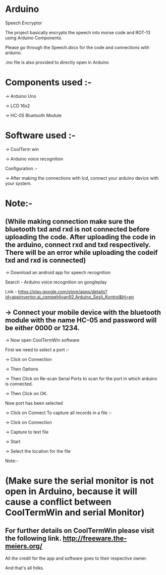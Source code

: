 # Arduino
Speech Encryptor

The project basically encrypts the speech into morse code and ROT-13 using Arduino Components.

Please go through the Speech.docx for the code and connections with arduino.

.ino file is also provided to directly open in Arduino

# Components used :-

-> Arduino Uno

-> LCD 16x2

-> HC-05 Bluetooth Module 

# Software used :-

-> CoolTerm win

-> Arduino voice recognition

Configuration :-

-> After making the connections with lcd, connect your arduino device with your system.

# Note:- 
(While making connection make sure the bluetooth txd and rxd is not connected before uploading the code. After uploading the code in the arduino, connect rxd and txd respectively. There will be an error while uploading the codeif txd and rxd is connected)
 --------------------------------------------------------------------------------------------------------------------------
-> Download an android app for speech recognition

   Search - Arduino voice recognition on googleplay
   
   Link - https://play.google.com/store/apps/details?id=appinventor.ai_cempehlivan92.Arduino_Sesli_Kontrol&hl=en
   
-> Connect your mobile device with the bluetooth module with the name HC-05 and password will be either 0000 or 1234.
---------------------------------------------------------------------------------------------------------------------------
-> Now open CoolTermWin software

First we need to select a port :- 

-> Click on Connection

   -> Then Options
   
   -> Then Click on Re-scan Serial Ports to scan for the port in which arduino is connected.
   
   -> Then Click on OK.
   
   Now port has been selected
 
 -> Click on Connect
 To capture all records in a file :-
 
 -> Click on Connection
 
 -> Capture to text file
 
 -> Start
 
 -> Select the location for the file
 
Note:-
# (Make sure the serial monitor is not open in Arduino, because it will cause a conflict between CoolTermWin and serial Monitor)

For further details on CoolTermWin please visit the following link.
http://freeware.the-meiers.org/
------------------------------------------------------------------------------------------------------------------------------

All the credit for the app and software goes to their respective owner.


And that's all folks.

   
